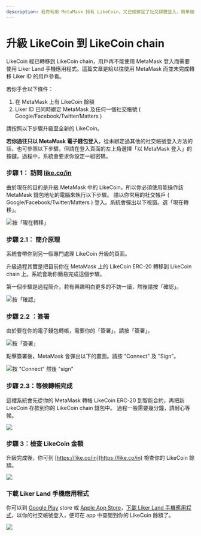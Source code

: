 ```yaml
---
description: 若你有用 MetaMask 持有 LikeCoin，又已經綁定了社交媒體登入，簡單幾個步驟便可完成升級！
---
```


# 升級 LikeCoin 到 LikeCoin chain

LikeCoin 經已轉移到 LikeCoin chain，用戶再不能使用 MetaMask 登入而需要使用 Liker Land 手機應用程式。這篇文章是給以往使用 MetaMask 而並未完成轉移 Liker ID 的用戶參看。

若你乎合以下條件：

1. 在 MetaMask 上有 LikeCoin 餘額
2. Liker ID 已同時綁定 MetaMask 及任何一個社交帳號 \( Google/Facebook/Twitter/Matters \)

請按照以下步驟升級至全新的 LikeCoin。

**若你過往只以 MetaMask 電子錢包登入**，從未綁定過其他的社交帳號登入方法的話，也可參照以下步驟，但請在登入頁面的左上角選擇「以 MetaMask 登入」的按鍵。過程中，系統會要求你設定一組密碼。

### 步驟 1： 訪問 [like.co/in](https://like.co/in) <a id="-1--likecoin-"></a>

由於現在的目的是升級 MetaMask 中的 LikeCoin，所以你必須使用能操作該 MetaMask 錢包地址的電腦來執行以下步驟。 請以你常用的社交帳戶 \( Google/Facebook/Twitter/Matters \) 登入。系統會彈出以下視窗。選「現在轉移」。



![&#x6309;&#x300C;&#x73FE;&#x5728;&#x8F49;&#x79FB;&#x300D;](https://downloads.intercomcdn.com/i/o/167235545/c6676bcebb5554053fdcb7af/%E6%9C%89+MetaMask+%E6%9C%89+Google+%E6%9C%89%E8%88%8A+LIKE.png)

### 步驟 2.1： 簡介原理

系統會帶你到另一個專門處理 LikeCoin 升級的頁面。

升級過程其實是把目前你在 MetaMask 上的 LikeCoin ERC-20 轉移到 LikeCoin chain 上。系統會助你簡易完成這個步驟。

第一個步驟是過程簡介，若有興趣明白更多的不妨一讀，然後請按「確認」。

![&#x6309;&#x300C;&#x78BA;&#x8A8D;&#x300D;](https://downloads.intercomcdn.com/i/o/167236198/293a78cb2e4b7b487586c0ec/image.png)

### 步驟 2.2 ：簽署 <a id="-22-"></a>

由於要在你的電子錢包轉帳，需要你的「簽署」。請按「簽署」。

![&#x6309;&#x300C;&#x7C3D;&#x7F72;&#x300D;](https://downloads.intercomcdn.com/i/o/167236832/fb22111b4a044b3e3a028045/image.png)

點擊簽署後，MetaMask 會彈出以下的畫面。請按 "Connect" 及 "Sign"。

![&#x6309; &quot;Connect&quot; &#x7136;&#x5F8C; &quot;sign&quot;](https://downloads.intercomcdn.com/i/o/167237605/221169c7e9891f64ac1ed7c5/image.png)

### 步驟 2.3：等候轉帳完成 <a id="step-23-waiting-for-the-upgrading-process-to-be-finished"></a>

這裡系統會先從你的 MetaMask 轉帳 LikeCoin ERC-20 到智能合約，再把新 LikeCoin 存款到你的 LikeCoin chain 錢包中。 過程一般需要幾分鐘，請耐心等候。

![](https://downloads.intercomcdn.com/i/o/167238220/3168becb6798f060d8e736f2/image.png)

### 步驟 3：檢查 LikeCoin 金額 <a id="step-3-check-your-likecoin-balance"></a>

 升級完成後，你可到  [https://like.co/in](https://like.co/in) 檢查你的 LikeCoin 餘額。  


![](https://downloads.intercomcdn.com/i/o/167238743/6a0fc71935e711ec46441c80/image.png)

### 下載 Liker Land 手機應用程式 <a id="-liker-land-"></a>

 你可以到 [Google Play](https://play.google.com/store/apps/details?id=com.oice&hl=zh-TW) store 或 [Apple App Store](https://apps.apple.com/hk/app/liker-land/id1248232355)，[下載 Liker Land 手機應用程式](https://docs.like.co/v/zh/user-guide/liker-land/liker-land-mobile-app)，以你的社交帳號登入，便可在 app 中查閱到你的 LikeCoin 餘額了。

![](https://downloads.intercomcdn.com/i/o/167238907/feec175add4bc04dd18a2f71/image.png)



